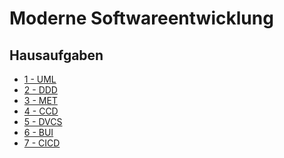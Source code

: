 Moderne Softwareentwicklung
===========================

Hausaufgaben
------------

- [1 - UML](./UML/uml.md)
- [2 - DDD](./DDD/DDD.pdf)
- [3 - MET](./MET/met.md)
- [4 - CCD](./CCD/README.md)
- [5 - DVCS](./DVCS/README.md)
- [6 - BUI](./BUI/README.md)
- [7 - CICD](./CICD/README.md)

